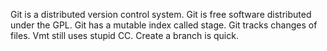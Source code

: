 Git is a distributed version control system.
Git is free software distributed under the GPL.
Git has a mutable index called stage.
Git tracks changes of files.
Vmt still uses stupid CC.
Create a branch is quick.
